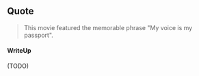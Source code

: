 ## Quote

> This movie featured the memorable phrase "My voice is my passport".

#### WriteUp

(TODO)